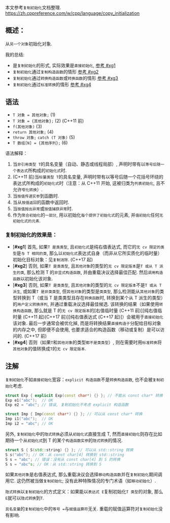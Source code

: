 本文参考`复制初始化`文档整理.
https://zh.cppreference.com/w/cpp/language/copy_initialization

## 概述：

从`另一个对象`初始化对象.

我的总结:

- 是`复制初始化`的形式, 实际效果是`直接初始化`, [参考 #xg1](#xg1)
- `复制初始化`通过`复制构造函数`的情形 [参考 #xg2](#xg2)
- `复制初始化`通过`转换构造函数`或`转换函数`的情形 [参考 #xg3](#xg3)
- `复制初始化`通过`标准转换`的情形 [参考 #xg4](#xg4)

## 语法

- `T 对象 = 其他对象;` (1)
- `T 对象 = {其他对象};` (2) (C++11 前)
- `f(其他对象)` (3)
- `return 其他对象;` (4)
- `throw 对象;` `catch (T 对象)` (5)
- `T 数组[N] = {其他序列};` (6)

语法解释：

1. 当`非引用类型 T`的具名变量（自动、静态或线程局部）, 声明时带有以`等号后随一个表达式`所构成的`初始化式`时.
2. (C++11 前)当`标量类型 T`的具名变量, 声明时带有以等号后随一个花括号环绕的表达式所构成的`初始化式`时（注意：从 C++11 开始, 这被归类为`列表初始化`, 且不允许`窄化转换`）.
3. 当`按值传递实参`到函数时.
4. 当从`按值返回`的函数中返回时.
5. 当`按值抛出异常`或`按值捕获异常`时.
6. 作为`聚合初始化`的`一部分`, 用以初始化`每个提供了初始化式`的元素, 并`值初始化`任何`无初始化式的元素`.

### 复制初始化的效果是：

- [<b name="xg1">#xg1</b>] 首先, 如果`T 是类类型`, 且`初始化式`是纯右值表达式, 而它的`无 cv 限定的类型`是`与 T 相同的类`, 那么以`初始化式`表达式自身（而非从它所实质化的临时量）初始化目标对象：见`复制消除`. (C++17 起)
- [<b name="xg2">#xg2</b>] 否则, 如果`T 是类类型`, 且`其他对象`的类型的`无 cv 限定版本`是`T 或从 T 派生的类`, 那么检测 T 的`非显式构造函数`, 并由重载决议选择最佳匹配. 然后`调用构造函数`以初始化该对象.
- [<b name="xg3">#xg3</b>] 否则, 如果`T 是类类型`, 且`其他对象`的类型的`无 cv 限定版本`不是`T 或从 T 派生`, 或如果`T 是非类类型`, 但`其他对象`的类型是`类类型`, 那么检测能从`其他对象`的类型转换到 T（或当 T 是类类型且存在`转换函数`时, 转换到某个从 T 派生的类型）的`用户定义转换序列`, 并通过重载决议选择最佳候选. 该转换的结果（如果使用`转换构造函数`, 那么就是 T 的`无 cv 限定版本`的[右值临时量 (C++11 前)][纯右值临时量 (C++11 起)(C++17 前)][纯右值表达式 (C++17 起)]）会被用于`直接初始化`该对象. 最后一步通常会被优化掉, 而是将转换结果`直接构造于`分配给目标对象的内存之中, 但即便不会使用, 也要求适合的构造函数（移动或复制）是可以访问的. (C++17 前)
- [<b name="xg4">#xg4</b>] 否则（如果`T`和`其他对象`的类型`都不是类类型`）, 则在需要时用`标准转换`将`其他对象`的值转换成`T`的`无 cv 限定版本`.

## 注解

`复制初始化`不如`直接初始化`宽容：`explicit 构造函数`不是`转换构造函数`, 也不会被`复制初始化`考虑.

```c++
struct Exp { explicit Exp(const char*) {} }; // 不能从 const char* 转换
Exp e1("abc");  // OK
Exp e2 = "abc"; // 错误, 复制初始化不考虑 explicit 构造函数

struct Imp { Imp(const char*) {} }; // 可以从 const char* 转换
Imp i1("abc");  // OK
Imp i2 = "abc"; // OK
```

另外, `复制初始化`中的`隐式转换`必须从`初始化式`直接生成 T, 然而`直接初始化`则存在比如期待一个从`初始化式`到 T 的某个`构造函数实参`的`隐式转换`的情况.

```c++
struct S { S(std::string) {} }; // 可以从 std::string 转换
S s("abc"); // OK：从 const char[4] 转换到 std::string
S s = "abc"; // 错误：没有从 const char[4] 到 S 的转换
S s = "abc"s; // OK：从 std::string 转换到 S
```

如果`其他对象`是右值表达式, 那么重载决议会选择`移动构造函数`并在`复制初始化`期间调用它. 这仍然被当做`复制初始化`; 没有此种特殊情况的专门术语（如`移动初始化`）.

`隐式转换`以`复制初始化`的方式定义：如果能以`表达式 E`复制初始化`T 类型`的对象, 那么`E`就可以`隐式转换`到`T`.

`具名变量`的`复制初始化`中的`等号 =`与`赋值运算符`无关. 重载的赋值运算符对`复制初始化`没有影响.
